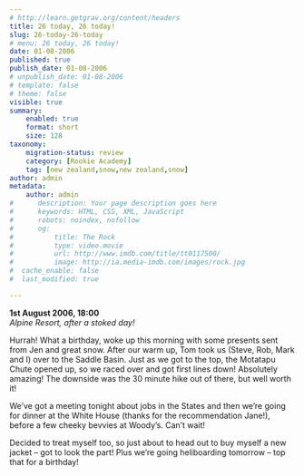 ```yaml
---
# http://learn.getgrav.org/content/headers
title: 26 today, 26 today!
slug: 26-today-26-today
# menu: 26 today, 26 today!
date: 01-08-2006
published: true
publish_date: 01-08-2006
# unpublish_date: 01-08-2006
# template: false
# theme: false
visible: true
summary:
    enabled: true
    format: short
    size: 128
taxonomy:
    migration-status: review
    category: [Rookie Academy]
    tag: [new zealand,snow,new zealand,snow]
author: admin
metadata:
    author: admin
#      description: Your page description goes here
#      keywords: HTML, CSS, XML, JavaScript
#      robots: noindex, nofollow
#      og:
#          title: The Rock
#          type: video.movie
#          url: http://www.imdb.com/title/tt0117500/
#          image: http://ia.media-imdb.com/images/rock.jpg
#  cache_enable: false
#  last_modified: true

---
```


**1st August 2006, 18:00**  
*Alpine Resort, after a stoked day!*

Hurrah! What a birthday, woke up this morning with some presents sent from Jen and great snow. After our warm up, Tom took us (Steve, Rob, Mark and I) over to the Saddle Basin. Just as we got to the top, the Motatapu Chute opened up, so we raced over and got first lines down! Absolutely amazing! The downside was the 30 minute hike out of there, but well worth it!

We’ve got a meeting tonight about jobs in the States and then we’re going for dinner at the White House (thanks for the recommendation Jane!), before a few cheeky bevvies at Woody’s. Can’t wait!

Decided to treat myself too, so just about to head out to buy myself a new jacket – got to look the part! Plus we’re going heliboarding tomorrow – top that for a birthday!